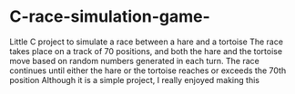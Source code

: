 # C-race-simulation-game-
Little C project to simulate a race between a hare and a tortoise
The race takes place on a track of 70 positions, and both the hare and the tortoise move based on random numbers generated in each turn.
The race continues until either the hare or the tortoise reaches or exceeds the 70th position
Although it is a simple project, I really enjoyed making this 
